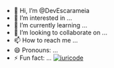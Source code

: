 - 👋 Hi, I’m @DevEscarameia
- 👀 I’m interested in ...
- 🌱 I’m currently learning ...
- 💞️ I’m looking to collaborate on ...
- 📫 How to reach me ...
- 😄 Pronouns: ...
- ⚡ Fun fact: ...
[![iuricode](https://github-readme-stats.vercel.app/api/top-langs/?username=iuricode&layout=compact)](https://github.com/anuraghazra/github-readme-stats)
<!---
DevEscarameia/DevEscarameia is a ✨ special ✨ repository because its `README.md` (this file) appears on your GitHub profile.
You can click the Preview link to take a look at your changes.
--->
